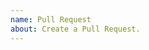 ```yaml
---
name: Pull Request
about: Create a Pull Request.
---
```


<!--

We remind that only official contributors can send pull requests. To become such an official contributor, please email hello@zama.ai.

Pull requests must at least contain references to the issues they solve.

-->
